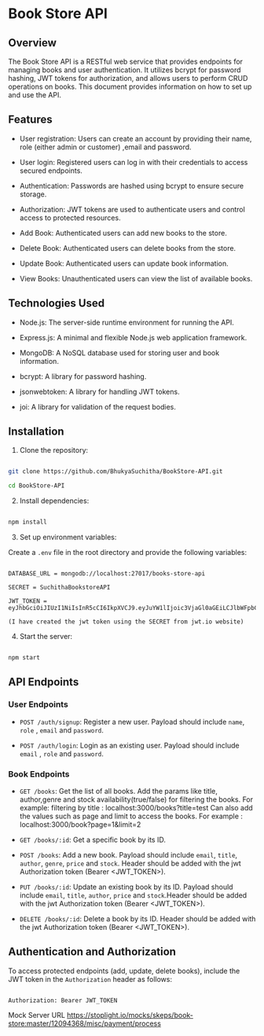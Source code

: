 
# Book Store API


## Overview


The Book Store API is a RESTful web service that provides endpoints for managing books and user authentication. It utilizes bcrypt for password hashing, JWT tokens for authorization, and allows users to perform CRUD operations on books. This document provides information on how to set up and use the API.


## Features


- User registration: Users can create an account by providing their name, role (either admin or customer) ,email and password.

- User login: Registered users can log in with their credentials to access secured endpoints.

- Authentication: Passwords are hashed using bcrypt to ensure secure storage.

- Authorization: JWT tokens are used to authenticate users and control access to protected resources.

- Add Book: Authenticated users can add new books to the store.

- Delete Book: Authenticated users can delete books from the store.

- Update Book: Authenticated users can update book information.

- View Books: Unauthenticated users can view the list of available books. 


## Technologies Used


- Node.js: The server-side runtime environment for running the API.

- Express.js: A minimal and flexible Node.js web application framework.

- MongoDB: A NoSQL database used for storing user and book information.

- bcrypt: A library for password hashing.

- jsonwebtoken: A library for handling JWT tokens.

- joi: A library for validation of the request bodies.


## Installation


1. Clone the repository:


```bash

git clone https://github.com/BhukyaSuchitha/BookStore-API.git

cd BookStore-API

```


2. Install dependencies:


```bash

npm install

```


3. Set up environment variables:


Create a `.env` file in the root directory and provide the following variables:


```plaintext

DATABASE_URL = mongodb://localhost:27017/books-store-api

SECRET = SuchithaBookstoreAPI 

JWT_TOKEN = eyJhbGciOiJIUzI1NiIsInR5cCI6IkpXVCJ9.eyJuYW1lIjoic3VjaGl0aGEiLCJlbWFpbCI6ImFkbWluQGdhbWlsLmNvbSIsInBhc3N3b3JkIjoidGVzdEAxMjM0Iiwicm9sZSI6ImFkbWluIn0.pUSnWjgiqYEqrOA5Fabvr48Hv3PnDvlW4eesPr9Bo98

(I have created the jwt token using the SECRET from jwt.io website)

```

4. Start the server:


```bash

npm start

```


## API Endpoints


### User Endpoints


- `POST /auth/signup`: Register a new user. Payload should include `name`, `role` , `email` and `password`.


- `POST /auth/login`: Login as an existing user. Payload should include `email` , `role` and `password`. 


### Book Endpoints


- `GET /books`: Get the list of all books. Add the params like title, author,genre and stock availability(true/false) for filtering the books.
For example: filtering by title : localhost:3000/books?title=test
Can also add the values such as page and limit to access the books.
 For example : localhost:3000/book?page=1&limit=2 


- `GET /books/:id`: Get a specific book by its ID.


- `POST /books`: Add a new book. Payload should include `email`, `title`, `author`, `genre`, `price` and `stock`. Header should be added with the jwt Authorization token (Bearer <JWT_TOKEN>).


- `PUT /books/:id`: Update an existing book by its ID. Payload should include `email`, `title`, `author`, `price` and `stock`.Header should be added with the jwt Authorization token (Bearer <JWT_TOKEN>).


- `DELETE /books/:id`: Delete a book by its ID. Header should be added with the jwt Authorization token (Bearer <JWT_TOKEN>).


## Authentication and Authorization


To access protected endpoints (add, update, delete books), include the JWT token in the `Authorization` header as follows:


```plaintext

Authorization: Bearer JWT_TOKEN

```
Mock Server URL
https://stoplight.io/mocks/skeps/book-store:master/12094368/misc/payment/process

